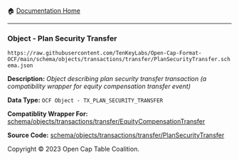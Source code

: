 :house: [Documentation Home](../../../../../README.md)

---

### Object - Plan Security Transfer

`https://raw.githubusercontent.com/TenKeyLabs/Open-Cap-Format-OCF/main/schema/objects/transactions/transfer/PlanSecurityTransfer.schema.json`

  **Description:** _Object describing plan security transfer transaction (a compatibility wrapper for equity compensation transfer event)_

  **Data Type:** `OCF Object - TX_PLAN_SECURITY_TRANSFER`

  **Compatiblity Wrapper For:** [schema/objects/transactions/transfer/EquityCompensationTransfer](./EquityCompensationTransfer.md)

  **Source Code:** [schema/objects/transactions/transfer/PlanSecurityTransfer](../../../../../../schema/objects/transactions/transfer/PlanSecurityTransfer.schema.json)

Copyright © 2023 Open Cap Table Coalition.
